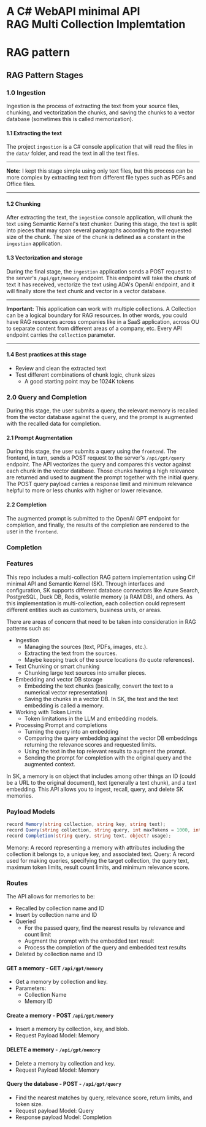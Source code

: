 # A C# WebAPI minimal API<br/>RAG Multi Collection Implemtation

# RAG pattern

## RAG Pattern Stages

### 1.0 Ingestion

Ingestion is the process of extracting the text from your source files, chunking, and vectorization the chunks, and saving the chunks to a vector database (sometimes this is called memorization).

#### 1.1 Extracting the text

The project `ingestion` is a C# console application that will read the files in the `data/` folder, and read the text in all the text files. 

<hr/>

**Note:** I kept this stage simple using only text files, but this process can be more complex by extracting text from different file types such as PDFs and Office files.
<hr/>

#### 1.2 Chunking

After extracting the text, the `ingestion` console application, will chunk the text using Semantic Kernel's text chunker. During this stage, the text is split into pieces that may span several paragraphs according to the requested size of the chunk. The size of the chunk is defined as a constant in the `ingestion` application.

#### 1.3 Vectorization and storage

During the final stage, the `ingestion` application sends a POST request to the server's `/api/gpt/memory` endpoint. This endpoint will take the chunk of text it has received, vectorize the text using ADA's OpenAI endpoint, and it will finally store the text chunk and vector in a vector database.

<hr/> 

**Important:** This application can work with multiple collections. A Collection can be a logical boundary for RAG resources. In other words, you could have RAG resources across companies like in a SaaS application, across OU to separate content from different areas of a company, etc. Every API endpoint carries the `collection` parameter.
<hr/>

#### 1.4 Best practices at this stage

- Review and clean the extracted text
- Test different combinations of chunk logic, chunk sizes
  - A good starting point may be 1024K tokens

### 2.0 Query and Completion

During this stage, the user submits a query, the relevant memory is recalled from the vector database against the query, and the prompt is augmented with the recalled data for completion.

#### 2.1 Prompt Augmentation

During this stage, the user submits a query using the `frontend`. The frontend, in turn, sends a POST request to the server's `/api/gpt/query` endpoint. The API vectorizes the query and compares this vector against each chunk in the vector database. Those chunks having a high relevance are returned and used to augment the prompt together with the initial query. The POST query payload carries a response limit and minimum relevance helpful to more or less chunks with higher or lower relevance.

#### 2.2 Completion

The augmented prompt is submitted to the OpenAI GPT endpoint for completion, and finally, the results of the completion are rendered to the user in the `frontend`.

### Completion

### Features

This repo includes a multi-collection RAG pattern implementation using C# minimal API and Semantic Kernel (SK). Through interfaces and configuration, SK supports different database connectors like Azure Search, PostgreSQL, Duck DB, Redis, volatile memory (a RAM DB), and others. As this implementation is multi-collection, each collection could represent different entities such as customers, business units, or areas.

There are areas of concern that need to be taken into consideration in RAG patterns such as:

- Ingestion
  - Managing the sources (text, PDFs, images, etc.).
  - Extracting the text from the sources.
  - Maybe keeping track of the source locations (to quote references).
- Text Chunking or smart chunking
  - Chunking large text sources into smaller pieces.
- Embedding and vector DB storage
  - Embedding the text chunks (basically, convert the text to a numerical vector representation)
  - Saving the chunks in a vector DB. In SK, the text and the text embedding is called a memory.
- Working with Token Limits
  - Token limitations in the LLM and embedding models.
- Processing Prompt and completions
  - Turning the query into an embedding
  - Comparing the query embedding against the vector DB embeddings returning the relevance scores and requested limits.
  - Using the text in the top relevant results to augment the prompt.
  - Sending the prompt for completion with the original query and the augmented context.

In SK, a memory is on object that includes among other things an ID (could be a URL to the original document), text (generally a text chunk), and a text embedding. This API allows you to ingest, recall, query, and delete SK memories.

### Payload Models

```c#
record Memory(string collection, string key, string text);
record Query(string collection, string query, int maxTokens = 1000, int limit = 3, double minRelevanceScore = 0.77);
record Completion(string query, string text, object? usage);
```

Memory: A record representing a memory with attributes including the collection it belongs to, a unique key, and associated text.
Query: A record used for making queries, specifying the target collection, the query text, maximum token limits, result count limits, and minimum relevance score.

### Routes

The API allows for memories to be:

- Recalled by collection name and ID
- Insert by collection name and ID
- Queried
  - For the passed query, find the nearest results by relevance and count limit
  - Augment the prompt with the embedded text result
  - Process the completion of the query and embedded text results
- Deleted by collection name and ID

#### GET a memory - GET `/api/gpt/memory`

- Get a memory by collection and key.
- Parameters:
  - Collection Name
  - Memory ID

#### Create a memory - POST `/api/gpt/memory`

- Insert a memory by collection, key, and blob.
- Request Payload Model: Memory

#### DELETE a memory - `/api/gpt/memory`

- Delete a memory by collection and key.
- Request Payload Model: Memory

#### Query the database - POST - `/api/gpt/query`

- Find the nearest matches by query, relevance score, return limits, and token size.
- Request payload Model: Query
- Response payload Model: Completion
